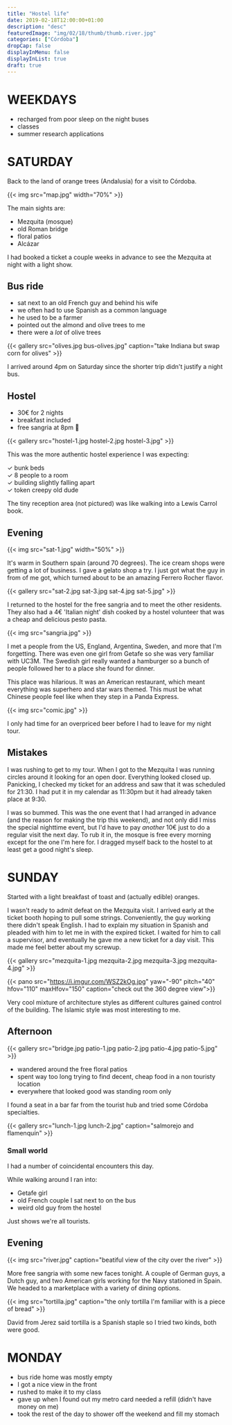```yaml
---
title: "Hostel life"
date: 2019-02-18T12:00:00+01:00
description: "desc"
featuredImage: "img/02/18/thumb/thumb.river.jpg"
categories: ["Córdoba"]
dropCap: false
displayInMenu: false
displayInList: true
draft: true
---
```


# WEEKDAYS

* recharged from poor sleep on the night buses
* classes
* summer research applications

# SATURDAY

Back to the land of orange trees (Andalusia) for a visit to Córdoba.

{{< img src="map.jpg" width="70%" >}}

The main sights are:

* Mezquita (mosque)
* old Roman bridge
* floral patios
* Alcázar

I had booked a ticket a couple weeks in advance to see the Mezquita at night with a light show.

## Bus ride
* sat next to an old French guy and behind his wife 
* we often had to use Spanish as a common language
* he used to be a farmer
* pointed out the almond and olive trees to me
* there were a *lot* of olive trees

{{< gallery src="olives.jpg bus-olives.jpg" caption="take Indiana but swap corn for olives" >}}

I arrived around 4pm on Saturday since the shorter trip didn't justify a night bus.

## Hostel

* 30€ for 2 nights
* breakfast included
* free sangria at 8pm 👀

{{< gallery src="hostel-1.jpg hostel-2.jpg hostel-3.jpg" >}}

This was the more authentic hostel experience I was expecting:

✓ bunk beds
<br>✓ 8 people to a room
<br>✓ building slightly falling apart
<br>✓ token creepy old dude

The tiny reception area (not pictured) was like walking into a Lewis Carrol book.

## Evening

{{< img src="sat-1.jpg" width="50%" >}}

It's warm in Southern spain (around 70 degrees). The ice cream shops were getting a lot of business. I gave a gelato shop a try. I just got what the guy in from of me got, which turned about to be an amazing Ferrero Rocher flavor.

{{< gallery src="sat-2.jpg sat-3.jpg sat-4.jpg sat-5.jpg" >}}

I returned to the hostel for the free sangria and to meet the other residents. They also had a 4€ 'Italian night' dish cooked by a hostel volunteer that was a cheap and delicious pesto pasta. 

{{< img src="sangria.jpg" >}}

I met a people from the US, England, Argentina, Sweden, and more that I'm forgetting. There was even one girl from Getafe so she was very familiar with UC3M. The Swedish girl really wanted a hamburger so a bunch of people followed her to a place she found for dinner.
 
This place was hilarious. It was an American restaurant, which meant everything was superhero and star wars themed. This must be what Chinese people feel like when they step in a Panda Express. 

{{< img src="comic.jpg" >}}

I only had time for an overpriced beer before I had to leave for my night tour.

## Mistakes 

I was rushing to get to my tour. When I got to the Mezquita I was running circles around it looking for an open door. Everything looked closed up. Panicking, I checked my ticket for an address and saw that it was scheduled for 21:30. I had put it in my calendar as 11:30pm but it had already taken place at 9:30.

I was so bummed. This was the one event that I had arranged in advance (and the reason for making the trip this weekend), and not only did I miss the special nighttime event, but I'd have to pay *another* 10€ just to do a regular visit the next day. To rub it in, the mosque is free every morning except for the one I'm here for. I dragged myself back to the hostel to at least get a good night's sleep.

# SUNDAY

Started with a light breakfast of toast and (actually edible) oranges.

I wasn't ready to admit defeat on the Mezquita visit. I arrived early at the ticket booth hoping to pull some strings. Conveniently, the guy working there didn't speak English. I had to explain my situation in Spanish and pleaded with him to let me in with the expired ticket. I waited for him to call a supervisor, and eventually he gave me a new ticket for a day visit. This made me feel better about my screwup.

{{< gallery src="mezquita-1.jpg mezquita-2.jpg mezquita-3.jpg mezquita-4.jpg" >}}

{{< pano src="https://i.imgur.com/WSZ2kOg.jpg" yaw="-90" pitch="40" hfov="110" maxHfov="150" caption="check out the 360 degree view">}}

Very cool mixture of architecture styles as different cultures gained control of the building. The Islamic style was most interesting to me.

## Afternoon

{{< gallery src="bridge.jpg patio-1.jpg patio-2.jpg patio-4.jpg patio-5.jpg" >}}

* wandered around the free floral patios
* spent way too long trying to find decent, cheap food in a non touristy location
* everywhere that looked good was standing room only

I found a seat in a bar far from the tourist hub and tried some Córdoba specialties.

{{< gallery src="lunch-1.jpg lunch-2.jpg" caption="salmorejo and flamenquín" >}}

### Small world

I had a number of coincidental encounters this day.

While walking around I ran into:

* Getafe girl
* old French couple I sat next to on the bus
* weird old guy from the hostel

Just shows we're all tourists.

## Evening

{{< img src="river.jpg" caption="beatiful view of the city over the river" >}}

More free sangria with some new faces tonight. A couple of German guys, a Dutch guy, and two American girls working for the Navy stationed in Spain. We headed to a marketplace with a variety of dining options.

{{< img src="tortilla.jpg" caption="the only tortilla I'm familiar with is a piece of bread" >}}

David from Jerez said tortilla is a Spanish staple so I tried two kinds, both were good.

# MONDAY

* bus ride home was mostly empty
* I got a nice view in the front
* rushed to make it to my class
* gave up when I found out my metro card needed a refill (didn't have money on me)
* took the rest of the day to shower off the weekend and fill my stomach



